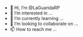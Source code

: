 - 👋 Hi, I’m @LaGuaridaRP
- 👀 I’m interested in ...
- 🌱 I’m currently learning ...
- 💞️ I’m looking to collaborate on ...
- 📫 How to reach me ...

<!---
LaGuaridaRP/LaGuaridaRP is a ✨ special ✨ repository because its `README.md` (this file) appears on your GitHub profile.
You can click the Preview link to take a look at your changes.
--->
